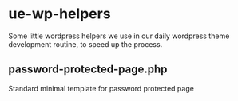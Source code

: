 # ue-wp-helpers
Some little wordpress helpers we use in our daily wordpress theme development routine, to speed up the process.


## password-protected-page.php
Standard minimal template for password protected page
